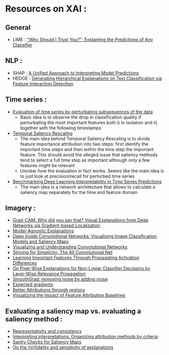 # Resources on XAI :

## General
- LIME : ["Why Should I Trust You?": Explaining the Predictions of Any Classifier](https://arxiv.org/abs/1602.04938)

## NLP :
- SHAP : [A Unified Approach to Interpreting Model Predictions](https://arxiv.org/abs/1705.07874)
- HEDGE : [Generating Hierarchical Explanations on Text Classification via Feature Interaction Detection](https://arxiv.org/abs/2004.02015)

## Time series :
- [Evaluation of time series by perturbating subsequences of the data](https://arxiv.org/abs/1909.07082)
  - Basic idea is to observe the drop in classification quality if perturbating the most important features both i) in isolation and ii) together with the following timestamps
- [Temporal Saliency Rescaling](https://arxiv.org/abs/1909.07082)
  - The main idea behind Temporal Saliency Rescaling is to divide feature importance attribution into two steps: first identify the important time steps and then within the time step the important feature. This should avoid the alleged issue that saliency methods tend to select a full time step as important although only a few features might be relevant
  - Unclear how the evaluation in fact works. Seems like the main idea is to just look at precision/recall for perturbed time series
- [Benchmarking Deep Learning Interpretability in Time Series Predictions](https://arxiv.org/pdf/2010.13924.pdf)
  - The main idea is a network architecture that allows to calculate a saliency map separately for the time and feature domain

## Imagery :
- [Grad-CAM: Why did you say that? Visual Explanations from Deep Networks via Gradient-based Localization](http://arxiv.org/abs/1610.02391)
- [Model-Agnostic Explanations](https://www.aaai.org/ocs/index.php/AAAI/AAAI18/paper/view/16982)
- [Deep Inside Convolutional Networks: Visualising Image Classification Models and Saliency Maps](https://arxiv.org/abs/1312.6034)
- [Visualizing and Understanding Convolutional Networks](http://arxiv.org/abs/1311.2901)
- [Striving for Simplicity: The All Convolutional Net](https://arxiv.org/abs/1412.6806)
- [Learning Important Features Through Propagating Activation Differences](http://arxiv.org/abs/1704.02685)
- [On Pixel-Wise Explanations for Non-Linear Classifier Decisions by Layer-Wise Relevance Propagation](https://doi.org/10.1371/journal.pone.0130140)
- [SmoothGrad: removing noise by adding noise](http://arxiv.org/abs/1706.03825)
- [Expected gradients](https://arxiv.org/pdf/1906.10670.pdf)
- [Better Attributions through regions](https://arxiv.org/abs/1906.02825)
- [Visualizing the Impact of Feature Attribution Baselines](https://distill.pub/2020/attribution-baselines/)

## Evaluating a saliency map vs. evaluating a saliency method :
- [Representativity and consistency](https://arxiv.org/pdf/2009.04521.pdf)
- [Interpreting interpretations: Organizing attribution methods by criteria](https://arxiv.org/abs/2002.07985)
- [Sanity Checks for Saliency Maps](https://arxiv.org/abs/1810.03292)
- [On the (in)fidelity and sensitivity of explanations](https://arxiv.org/abs/1901.09392)
